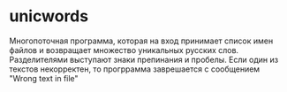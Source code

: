 # unicwords
Многопоточная программа, которая на вход принимает список имен файлов и возвращает множество уникальных русских слов.
Разделителями выступают знаки препинания и пробелы.
Если один из текстов некорректен, то прогррамма заврешается с сообщением "Wrong text in file"
